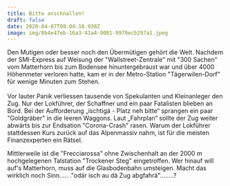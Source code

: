 ```yaml
---
title: Bitte anschnallen!
draft: false
date: 2020-04-07T08:04:18.938Z
image: img/8b4e47eb-16a3-41a4-9081-9979ecb297a1.jpeg
---
```

Den Mutigen oder besser noch den Übermütigen gehört die Welt. Nachdem der SMI-Express auf Weisung der "Wallstreet-Zentrale" mit "300 Sachen" vom Matterhorn bis zum Bodensee hinuntergebraust war und über 4000 Höhenmeter verloren hatte, kam er in der Metro-Station "Tägerwilen-Dorf" für wenige Minuten zum Stehen.\
\
Vor lauter Panik verliessen tausende von Spekulanten und Kleinanleger den Zug. Nur der Lokführer, der Schaffner und ein paar Fatalisten blieben an Bord. Bei der Aufforderung „ischtigä - Platz neh bitte“ sprangen ein paar "Goldgräber" in die leeren Waggons. Laut „Fahrplan“ sollte der Zug weiter abwärts bis zur Endsation  "Corona-Crash" rasen. Warum der Lokführer stattdessen Kurs zurück auf das Alpenmassiv nahm, ist für die meisten Finanzexperten ein Rätsel. 

Mittlerweile ist die "Frecciarossa" ohne Zwischenhalt an der 2000 m hochgelegenen Talstation "Trockener Steg" eingetroffen. Wer hinauf will auf's Matterhorn, muss auf die Glasbodenbahn umsteigen. Macht das wirklich noch Sinn..... ."odär isch au dä Zug abgfahrä"........?